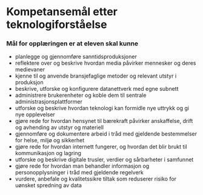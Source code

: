 # Kompetansemål etter teknologiforståelse

### Mål for opplæringen er at eleven skal kunne

- planlegge og gjennomføre sanntidsproduksjoner
- reflektere over og beskrive hvordan media påvirker mennesker og deres medievaner
- kjenne til og anvende bransjefaglige metoder og relevant utstyr i produksjon
- beskrive, utforske og konfigurere datanettverk med egne subnett
- administrere brukerenheter og koble dem til sentrale administrasjonsplattformer
- utforske og beskrive hvordan teknologi kan formidle nye uttrykk og gi nye opplevelser
- gjøre rede for hvordan hensynet til bærekraft påvirker anskaffelse, drift og avhending av utstyr og materiell
- gjennomføre og dokumentere arbeid i tråd med gjeldende bestemmelser for helse, miljø og sikkerhet
- gjøre rede for hvordan internett fungerer, og hvordan det blir brukt til kommunikasjon og lagring
- utforske og beskrive digitale trusler, verdier og sårbarheter i samfunnet
- gjøre rede for hvordan man behandler informasjon og personopplysninger i tråd med gjeldende regelverk
- vurdere, anbefale og kvalitetssikre tiltak som reduserer risiko for uønsket spredning av data
